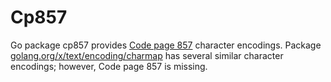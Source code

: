# Cp857

Go package cp857 provides [Code page 857](https://en.wikipedia.org/wiki/Code_page_857)
 character encodings. Package [golang.org/x/text/encoding/charmap](https://godoc.org/golang.org/x/text/encoding/charmap) has 
 several similar character encodings; however, Code page 857 is missing.
